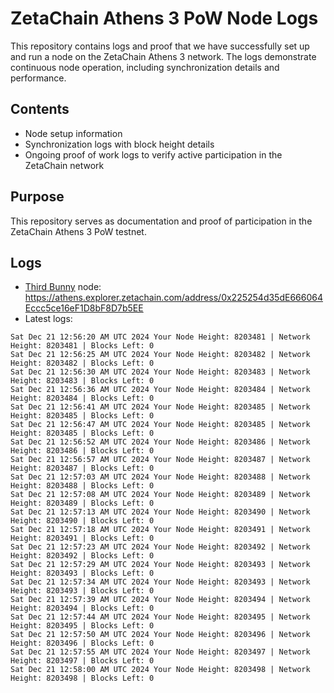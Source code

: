 # ZetaChain Athens 3 PoW Node Logs
This repository contains logs and proof that we have successfully set up and run a node on the ZetaChain Athens 3 network. The logs demonstrate continuous node operation, including synchronization details and performance.

## Contents
- Node setup information
- Synchronization logs with block height details
- Ongoing proof of work logs to verify active participation in the ZetaChain network

## Purpose
This repository serves as documentation and proof of participation in the ZetaChain Athens 3 PoW testnet.

## Logs

- [Third Bunny](https://thirdbunny.xyz/) node: https://athens.explorer.zetachain.com/address/0x225254d35dE666064Eccc5ce16eF1D8bF8D7b5EE
- Latest logs:
```
Sat Dec 21 12:56:20 AM UTC 2024 Your Node Height: 8203481 | Network Height: 8203481 | Blocks Left: 0
Sat Dec 21 12:56:25 AM UTC 2024 Your Node Height: 8203482 | Network Height: 8203482 | Blocks Left: 0
Sat Dec 21 12:56:30 AM UTC 2024 Your Node Height: 8203483 | Network Height: 8203483 | Blocks Left: 0
Sat Dec 21 12:56:36 AM UTC 2024 Your Node Height: 8203484 | Network Height: 8203484 | Blocks Left: 0
Sat Dec 21 12:56:41 AM UTC 2024 Your Node Height: 8203485 | Network Height: 8203485 | Blocks Left: 0
Sat Dec 21 12:56:47 AM UTC 2024 Your Node Height: 8203485 | Network Height: 8203485 | Blocks Left: 0
Sat Dec 21 12:56:52 AM UTC 2024 Your Node Height: 8203486 | Network Height: 8203486 | Blocks Left: 0
Sat Dec 21 12:56:57 AM UTC 2024 Your Node Height: 8203487 | Network Height: 8203487 | Blocks Left: 0
Sat Dec 21 12:57:03 AM UTC 2024 Your Node Height: 8203488 | Network Height: 8203488 | Blocks Left: 0
Sat Dec 21 12:57:08 AM UTC 2024 Your Node Height: 8203489 | Network Height: 8203489 | Blocks Left: 0
Sat Dec 21 12:57:13 AM UTC 2024 Your Node Height: 8203490 | Network Height: 8203490 | Blocks Left: 0
Sat Dec 21 12:57:18 AM UTC 2024 Your Node Height: 8203491 | Network Height: 8203491 | Blocks Left: 0
Sat Dec 21 12:57:23 AM UTC 2024 Your Node Height: 8203492 | Network Height: 8203492 | Blocks Left: 0
Sat Dec 21 12:57:29 AM UTC 2024 Your Node Height: 8203493 | Network Height: 8203493 | Blocks Left: 0
Sat Dec 21 12:57:34 AM UTC 2024 Your Node Height: 8203493 | Network Height: 8203493 | Blocks Left: 0
Sat Dec 21 12:57:39 AM UTC 2024 Your Node Height: 8203494 | Network Height: 8203494 | Blocks Left: 0
Sat Dec 21 12:57:44 AM UTC 2024 Your Node Height: 8203495 | Network Height: 8203495 | Blocks Left: 0
Sat Dec 21 12:57:50 AM UTC 2024 Your Node Height: 8203496 | Network Height: 8203496 | Blocks Left: 0
Sat Dec 21 12:57:55 AM UTC 2024 Your Node Height: 8203497 | Network Height: 8203497 | Blocks Left: 0
Sat Dec 21 12:58:00 AM UTC 2024 Your Node Height: 8203498 | Network Height: 8203498 | Blocks Left: 0
```
